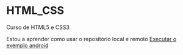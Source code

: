 # HTML_CSS
 Curso de HTML5 e CSS3

Estou a aprender como usar o repositório local e remoto
<a href="https://github.com/RicardoSaldanha5/html-css/blob/main/Exerc%C3%ADcios/022_exerc%C3%ADcio_desafio%2010/index.html">Executar o exemplo android</a>